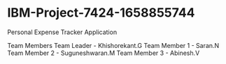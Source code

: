 # IBM-Project-7424-1658855744
Personal Expense Tracker Application

Team Members
Team Leader   - Khishorekant.G
Team Member 1 - Saran.N
Team Member 2 - Suguneshwaran.M
Team Member 3 - Abinesh.V
